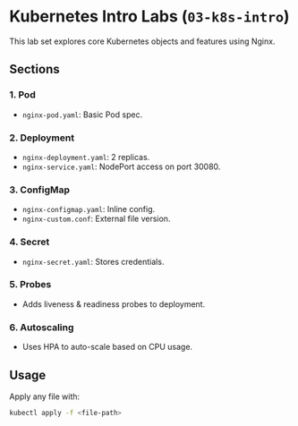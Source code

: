 # Kubernetes Intro Labs (`03-k8s-intro`)

This lab set explores core Kubernetes objects and features using Nginx.

## Sections

### 1. Pod
- `nginx-pod.yaml`: Basic Pod spec.

### 2. Deployment
- `nginx-deployment.yaml`: 2 replicas.
- `nginx-service.yaml`: NodePort access on port 30080.

### 3. ConfigMap
- `nginx-configmap.yaml`: Inline config.
- `nginx-custom.conf`: External file version.

### 4. Secret
- `nginx-secret.yaml`: Stores credentials.

### 5. Probes
- Adds liveness & readiness probes to deployment.

### 6. Autoscaling
- Uses HPA to auto-scale based on CPU usage.

## Usage

Apply any file with:
```bash
kubectl apply -f <file-path>
